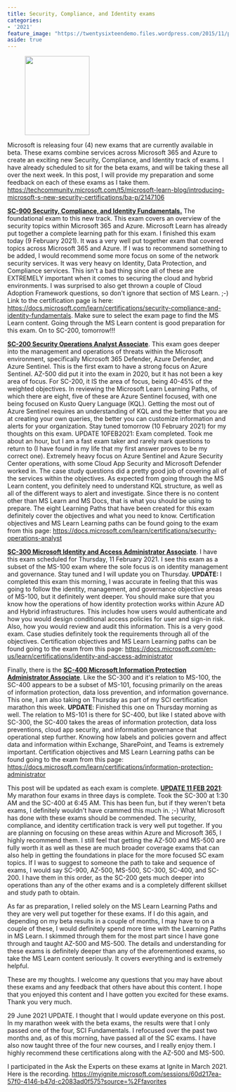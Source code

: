 ```yaml
---
title: Security, Compliance, and Identity exams
categories:
- '2021'
feature_image: "https://twentysixteendemo.files.wordpress.com/2015/11/post.png"
aside: true
---
```


<!-- wp:image {"align":"center","id":1172,"width":147,"height":180,"sizeSlug":"large","linkDestination":"none"} -->
<div class="wp-block-image"><figure class="aligncenter size-large is-resized"><img src="https://captainhyperscaler.files.wordpress.com/2021/02/generic-exam-badge.png?w=113" alt="" class="wp-image-1172" width="147" height="180"/></figure></div>
<!-- /wp:image -->

<!-- wp:paragraph -->
<p>Microsoft is releasing four (4) new exams that are currently available in beta.  These exams combine services across Microsoft 365 and Azure to create an exciting new Security, Compliance, and Identity track of exams. I have already scheduled to sit for the beta exams, and will be taking these all over the next week. In this post, I will provide my preparation and some feedback on each of these exams as I take them. <a rel="noreferrer noopener" href="https://techcommunity.microsoft.com/t5/microsoft-learn-blog/introducing-microsoft-s-new-security-certifications/ba-p/2147106" target="_blank">https://techcommunity.microsoft.com/t5/microsoft-learn-blog/introducing-microsoft-s-new-security-certifications/ba-p/2147106</a></p>
<!-- /wp:paragraph -->

<!-- wp:paragraph -->
<p><strong><span style="text-decoration:underline;">SC-900 Security, Compliance, and Identity Fundamentals.</span></strong> The foundational exam to this new track. This exam covers an overview of the security topics within Microsoft 365 and Azure.  Microsoft Learn has already put together a complete learning path for this exam.  I finished this exam today (9 February 2021). It was a very well put together exam that covered topics across Microsoft 365 and Azure.  If I was to recommend something to be added, I would recommend some more focus on some of the network security services.  It was very heavy on Identity, Data Protection, and Compliance services.  This isn't a bad thing since all of these are EXTREMELY important when it comes to securing the cloud and hybrid environments.  I was surprised to also get thrown a couple of Cloud Adoption Framework questions, so don't ignore that section of MS Learn. ;-) Link to the certification page is here: <a rel="noreferrer noopener" href="https://docs.microsoft.com/learn/certifications/security-compliance-and-identity-fundamentals" target="_blank">https://docs.microsoft.com/learn/certifications/security-compliance-and-identity-fundamentals</a>.  Make sure to select the exam page to find the MS Learn content.  Going through the MS Learn content is good preparation for this exam.  On to SC-200, tomorrow!!!</p>
<!-- /wp:paragraph -->

<!-- wp:paragraph -->
<p><strong><span style="text-decoration:underline;">SC-200 Security Operations Analyst Associate</span></strong>. This exam goes deeper into the management and operations of threats within the Microsoft environment, specifically Microsoft 365 Defender, Azure Defender, and Azure Sentinel.  This is the first exam to have a strong focus on Azure Sentinel.  AZ-500 did put it into the exam in 2020, but it has not been a key area of focus.  For SC-200, it IS the area of focus, being 40-45% of the weighted objectives.  In reviewing the Microsoft Learn Learning Paths, of which there are eight, five of these are Azure Sentinel focused, with one being focused on Kusto Query Language (KQL).  Getting the most out of Azure Sentinel requires an understanding of KQL and the better that you are at creating your own queries, the better you can customize information and alerts for your organization.  Stay tuned tomorrow (10 February 2021) for my thoughts on this exam.  UPDATE 10FEB2021: Exam completed.  Took me about an hour, but I am a fast exam taker and rarely mark questions to return to (I have found in my life that my first answer proves to be my correct one).  Extremely heavy focus on Azure Sentinel and Azure Security Center operations, with some Cloud App Security and Microsoft Defender worked in.  The case study questions did a pretty good job of covering all of the services within the objectives.  As expected from going through the MS Learn content, you definitely need to understand KQL structure, as well as all of the different ways to alert and investigate.  Since there is no content other than MS Learn and MS Docs, that is what you should be using to prepare.  The eight Learning Paths that have been created for this exam definitely cover the objectives and what you need to know.  Certification objectives and MS Learn Learning paths can be found going to the exam from this page: <a rel="noreferrer noopener" href="https://docs.microsoft.com/learn/certifications/security-operations-analyst" target="_blank">https://docs.microsoft.com/learn/certifications/security-operations-analyst</a></p>
<!-- /wp:paragraph -->

<!-- wp:paragraph -->
<p><strong><span style="text-decoration:underline;">SC-300 Microsoft Identity and Access Administrator Associate</span></strong>.  I have this exam scheduled for Thursday, 11 February 2021.  I see this exam as a subset of the MS-100 exam where the sole focus is on identity management and governance.  Stay tuned and I will update you on Thursday. <strong>UPDATE: </strong>I completed this exam this morning, I was accurate in feeling that this was going to follow the identity, management, and governance objective areas of MS-100, but it definitely went deeper.  You should make sure that you know how the operations of how identity protection works within Azure AD and Hybrid infrastructures.  This includes how users would authenticate and how you would design conditional access policies for user and sign-in risk.  Also, how you would review and audit this information.  This is a very good exam.  Case studies definitely took the requirements through all of the objectives.  Certification objectives and MS Learn Learning paths can be found going to the exam from this page: <a rel="noreferrer noopener" href="https://docs.microsoft.com/en-us/learn/certifications/identity-and-access-administrator" target="_blank">https://docs.microsoft.com/en-us/learn/certifications/identity-and-access-administrator</a></p>
<!-- /wp:paragraph -->

<!-- wp:paragraph -->
<p>Finally, there is the <strong><span style="text-decoration:underline;">SC-400 Microsoft Information Protection Administrator Associate</span></strong>. Like the SC-300 and it's relation to MS-100, the SC-400 appears to be a subset of MS-101, focusing primarily on the areas of information protection, data loss prevention, and information governance. This one, I am also taking on Thursday as part of my SCI certification marathon this week. <strong>UPDATE</strong>: Finished this one on Thursday morning as well.  The relation to MS-101 is there for SC-400, but like I stated above with SC-300, the SC-400 takes the areas of information protection, data loss preventions, cloud app security, and information governance that operational step further.  Knowing how labels and policies govern and affect data and information within Exchange, SharePoint, and Teams is extremely important. Certification objectives and MS Learn Learning paths can be found going to the exam from this page: <a rel="noreferrer noopener" href="https://docs.microsoft.com/learn/certifications/information-protection-administrator" target="_blank">https://docs.microsoft.com/learn/certifications/information-protection-administrator</a></p>
<!-- /wp:paragraph -->

<!-- wp:paragraph -->
<p>This post will be updated as each exam is complete.  <strong><span style="text-decoration:underline;">UPDATE 11 FEB 2021</span></strong>: My marathon four exams in three days is complete.  Took the SC-300 at 1:30 AM and the SC-400 at 6:45 AM.  This has been fun, but if they weren't beta exams, I definitely wouldn't have crammed this much in. ;-)  What Microsoft has done with these exams should be commended.  The security, compliance, and identity certification track is very well put together.  If you are planning on focusing on these areas within Azure and Microsoft 365, I highly recommend them.  I still feel that getting the AZ-500 and MS-500 are fully worth it as well as these are much broader coverage exams that can also help in getting the foundations in place for the more focused SC exam topics.  If I was to suggest to someone the path to take and sequence of exams, I would say SC-900, AZ-500, MS-500, SC-300, SC-400, and SC-200.  I have them in this order, as the SC-200 gets much deeper into operations than any of the other exams and is a completely different skillset and study path to obtain.  </p>
<!-- /wp:paragraph -->

<!-- wp:paragraph -->
<p>As far as preparation, I relied solely on the MS Learn Learning Paths and they are very well put together for these exams.  If I do this again, and depending on my beta results in a couple of months, I may have to on a couple of these, I would definitely spend more time with the Learning Paths in MS Learn.  I skimmed through them for the most part since I have gone through and taught AZ-500 and MS-500.  The details and understanding for these exams is definitely deeper than any of the aforementioned exams, so take the MS Learn content seriously.  It covers everything and is extremely helpful.  </p>
<!-- /wp:paragraph -->

<!-- wp:paragraph -->
<p>These are my thoughts.  I welcome any questions that you may have about these exams and any feedback that others have about this content.  I hope that you enjoyed this content and I have gotten you excited for these exams.  Thank you very much.</p>
<!-- /wp:paragraph -->

<!-- wp:paragraph -->
<p>29 June 2021 UPDATE.  I thought that I would update everyone on this post. In my marathon week with the beta exams, the results were that I only passed one of the four, SCI Fundamentals. I refocused over the past two months and, as of this morning, have passed all of the SC exams. I have also now taught three of the four new courses, and I really enjoy them. I highly recommend these certifications along with the AZ-500 and MS-500. </p>
<!-- /wp:paragraph -->

<!-- wp:paragraph -->
<p>I participated in the Ask the Experts on these exams at Ignite in March 2021. Here is the recording. <a href="https://myignite.microsoft.com/sessions/60d217ea-57f0-4146-b47d-c2083ad0f575?source=%2Ffavorites">https://myignite.microsoft.com/sessions/60d217ea-57f0-4146-b47d-c2083ad0f575?source=%2Ffavorites</a></p>
<!-- /wp:paragraph -->
